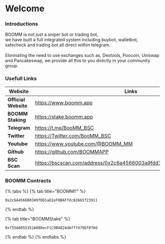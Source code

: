 # Welcome

### Introductions

BOOMM is not just a sniper bot or trading bot, \
we have built a full integrated system including buybot, walletbot, safecheck and trading bot all direct within telegram. \
\
Eliminating the need to use exchanges such as, Dextools, Poocoin, Uniswap and Pancakeswap, we provide all this to you directly in your community group.



### Usefull Links

<table><thead><tr><th width="193.5">Website</th><th>Links</th><th data-hidden></th></tr></thead><tbody><tr><td><strong>Official Website</strong></td><td><a href="https://www.boomm.app">https://www.boomm.app</a></td><td></td></tr><tr><td><strong>BOOMM Staking</strong></td><td><a href="https://stake.boomm.app">https://stake.boomm.app</a></td><td></td></tr><tr><td><strong>Telegram</strong></td><td><a href="https://t.me/BooMM_BSC">https://t.me/BooMM_BSC</a></td><td></td></tr><tr><td><strong>Twitter</strong></td><td><a href="https://twitter.com/BooMM_BSC">https://Twitter.com/BooMM_BSC</a></td><td></td></tr><tr><td><strong>Youtube</strong></td><td><a href="https://www.youtube.com/@BOOMM_MM">https://www.youtube.com/@BOOMM_MM</a></td><td></td></tr><tr><td><strong>Github</strong></td><td><a href="https://github.com/BOOMMAPP">https://github.com/BOOMMAPP</a></td><td></td></tr><tr><td><strong>BSC Scan</strong></td><td><a href="https://bscscan.com/address/0x2c6a4566003a9fdd1ad2ef0baffdc82665f23911">https://bscscan.com/address/0x2c6a4566003a9fdd1ad2ef0baffdc82665f23911</a></td><td></td></tr></tbody></table>



### BOOMM Contracts

{% tabs %}
{% tab title="BOOMM!!" %}
```
0x2c6A4566003A9fDD1aD2eF0BAFfdc82665f23911
```
{% endtab %}

{% tab title="BOOMMStake" %}
```
0xf55A6055352A088ecF1C9B4824dAff74796f070d
```
{% endtab %}
{% endtabs %}

